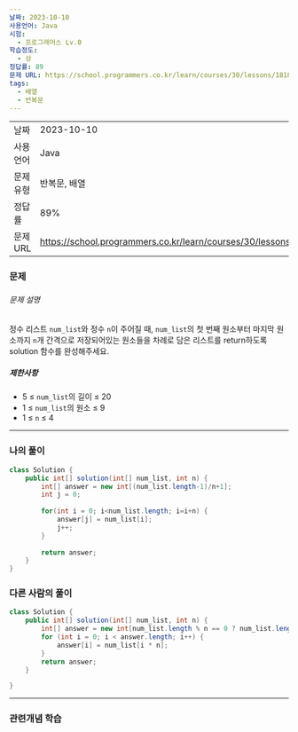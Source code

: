 ```yaml
---
날짜: 2023-10-10
사용언어: Java
시험:
  - 프로그래머스 Lv.0
학습정도:
  - 상
정답률: 89
문제 URL: https://school.programmers.co.kr/learn/courses/30/lessons/181888
tags:
  - 배열
  - 반복문
---
```

|           |                                                                  |
| --------- | ---------------------------------------------------------------- |
| 날짜      | 2023-10-10                                                       |
| 사용 언어 | Java                                                             |
| 문제 유형 | 반복문, 배열                                                     |
| 정답률    | 89%                                                              |
| 문제 URL  | https://school.programmers.co.kr/learn/courses/30/lessons/181888 |

### 문제

###### 문제 설명

정수 리스트 `num_list`와 정수 `n`이 주어질 때, `num_list`의 첫 번째 원소부터 마지막 원소까지 `n`개 간격으로 저장되어있는 원소들을 차례로 담은 리스트를 return하도록 solution 함수를 완성해주세요.

##### 제한사항

- 5 ≤ `num_list`의 길이 ≤ 20
- 1 ≤ `num_list`의 원소 ≤ 9
- 1 ≤ `n` ≤ 4

---

### 나의 풀이

```java
class Solution {
    public int[] solution(int[] num_list, int n) {
        int[] answer = new int[(num_list.length-1)/n+1];
        int j = 0;
        
        for(int i = 0; i<num_list.length; i=i+n) {
            answer[j] = num_list[i];
            j++;
        }
        
        return answer;
    }
}
```

### 다른 사람의 풀이

```java
class Solution {
    public int[] solution(int[] num_list, int n) {
        int[] answer = new int[num_list.length % n == 0 ? num_list.length / n : num_list.length / n + 1];
        for (int i = 0; i < answer.length; i++) {
            answer[i] = num_list[i * n];
        }
        return answer;
    }

}
```

---
### 관련개념 학습

